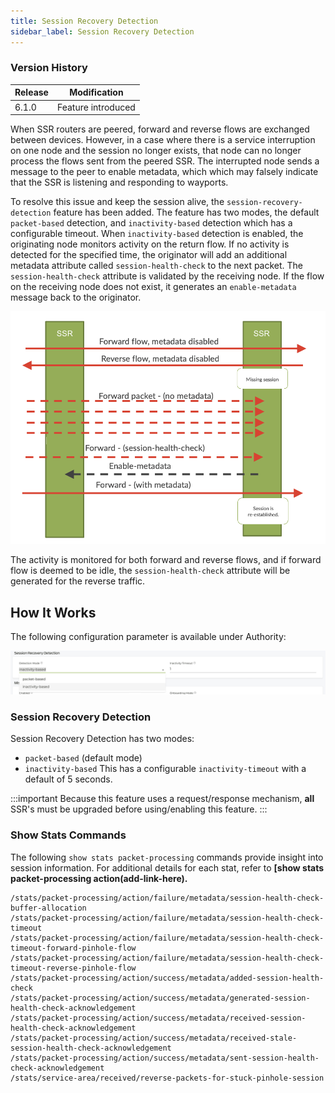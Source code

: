 ```yaml
---
title: Session Recovery Detection
sidebar_label: Session Recovery Detection
---
```


### Version History

| Release | Modification |
| --- | --- |
| 6.1.0 | Feature introduced |

When SSR routers are peered, forward and reverse flows are exchanged between devices. However, in a case where there is a service interruption on one node and the session no longer exists, that node can no longer process the flows sent from the peered SSR. The interrupted node sends a message to the peer to enable metadata, which which may falsely indicate that the SSR is listening and responding to wayports. 

To resolve this issue and keep the session alive, the `session-recovery-detection` feature has been added. The feature has two modes, the default `packet-based` detection, and `inactivity-based` detection which has a configurable timeout. When `inactivity-based` detection is enabled, the originating node monitors activity on the return flow. If no activity is detected for the specified time, the originator will add an additional metadata attribute called `session-health-check` to the next packet. The `session-health-check` attribute is validated by the receiving node. If the flow on the receiving node does not exist, it generates an `enable-metadata` message back to the originator. 

![Session Flow Example](/img/config_session_flow_example.png)

The activity is monitored for both forward and reverse flows, and if forward flow is deemed to be idle, the `session-health-check` attribute will be generated for the reverse traffic.

## How It Works

The following configuration parameter is available under Authority: 

![Session Recovery Detection](/img/config_session_recovery.png)

### Session Recovery Detection

Session Recovery Detection has two modes:

- `packet-based` (default mode)
- `inactivity-based` This has a configurable `inactivity-timeout` with a default of 5 seconds.

:::important
Because this feature uses a request/response mechanism, **all** SSR's must be upgraded before using/enabling this feature.
:::

### Show Stats Commands

The following `show stats packet-processing` commands provide insight into session information. For additional details for each stat, refer to **[show stats packet-processing action(add-link-here).** 

```
/stats/packet-processing/action/failure/metadata/session-health-check-buffer-allocation
/stats/packet-processing/action/failure/metadata/session-health-check-timeout
/stats/packet-processing/action/failure/metadata/session-health-check-timeout-forward-pinhole-flow
/stats/packet-processing/action/failure/metadata/session-health-check-timeout-reverse-pinhole-flow
/stats/packet-processing/action/success/metadata/added-session-health-check
/stats/packet-processing/action/success/metadata/generated-session-health-check-acknowledgement
/stats/packet-processing/action/success/metadata/received-session-health-check-acknowledgement
/stats/packet-processing/action/success/metadata/received-stale-session-health-check-acknowledgement
/stats/packet-processing/action/success/metadata/sent-session-health-check-acknowledgement
/stats/service-area/received/reverse-packets-for-stuck-pinhole-session
```